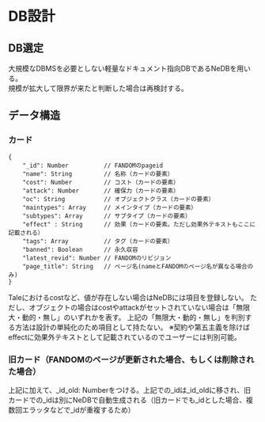# DB設計

## DB選定
大規模なDBMSを必要としない軽量なドキュメント指向DBであるNeDBを用いる。  
規模が拡大して限界が来たと判断した場合は再検討する。  

## データ構造
### カード
```
{  
    "_id": Number          // FANDOMのpageid
    "name": String         // 名称（カードの要素）  
    "cost": Number         // コスト（カードの要素）  
    "attack": Number       // 確保力（カードの要素）  
    "oc": String           // オブジェクトクラス（カードの要素）
    "maintypes": Array     // メインタイプ（カードの要素）
    "subtypes": Array      // サブタイプ（カードの要素）
    "effect" : String      // 効果（カードの要素。ただし効果外テキストもここに記載される）
    "tags": Array          // タグ（カードの要素）
    "banned": Boolean      // 永久収容
    "latest_revid": Number // FANDOMのリビジョン
    "page_title": String   // ページ名(nameとFANDOMのページ名が異なる場合のみ)
}
```
Taleにおけるcostなど、値が存在しない場合はNeDBには項目を登録しない。
ただし、オブジェクトの場合はcostやattackがセットされていない場合は「無限大・動的・無し」のいずれかを表す。
上記の「無限大・動的・無し」を判別する方法は設計の単純化のため項目として持たない。
※契約や第五主義を除けばeffectに効果外テキストとして記載されているのでユーザーには判別可能。
### 旧カード（FANDOMのページが更新された場合、もしくは削除された場合）
上記に加えて、_id_old: Numberをつける。上記での_idは_id_oldに移され、旧カードでの_idは別にNeDBで自動生成される（旧カードでも_idとした場合、複数回エラッタなどで_idが重複するため）
